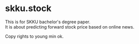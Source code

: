 # skku.stock  
This is for SKKU bachelor's degree paper.  
It is about predicting forward stock price based on online news.  

Copy rights to young min ok.  
